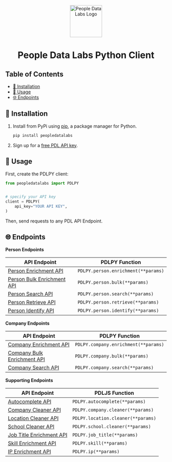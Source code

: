 <p align="center">
<img src="https://i.imgur.com/S7DkZtr.png" width="100" alt="People Data Labs Logo">
</p>
<h1 align="center">People Data Labs Python Client</h1>


## Table of Contents

- [🔧 Installation](#installation)
- [🚀 Usage](#usage)
- [🌐 Endpoints](#endpoints)

## 🔧 Installation <a name="installation"></a>

1. Install from PyPi using [pip](https://pip.pypa.io/en/latest/), a package manager for Python.

    ```bash
    pip install peopledatalabs
    ```

2. Sign up for a [free PDL API key](https://www.peopledatalabs.com/signup).

## 🚀 Usage <a name="usage"></a>

First, create the PDLPY client:

```python
from peopledatalabs import PDLPY


# specify your API key
client = PDLPY(
    api_key="YOUR API KEY",
)

```

Then, send requests to any PDL API Endpoint.


## 🌐 Endpoints <a name="endpoints"></a>

**Person Endpoints**

| API Endpoint                                                                                    | PDLPY Function                      |
| ----------------------------------------------------------------------------------------------- | ----------------------------------- |
| [Person Enrichment API](https://docs.peopledatalabs.com/docs/enrichment-api)                    | `PDLPY.person.enrichment(**params)` |
| [Person Bulk Enrichment API](https://docs.peopledatalabs.com/docs/bulk-enrichment-api)          | `PDLPY.person.bulk(**params)`       |
| [Person Search API](https://docs.peopledatalabs.com/docs/search-api)                            | `PDLPY.person.search(**params)`     |
| [Person Retrieve API](https://docs.peopledatalabs.com/docs/person-retrieve-api)                 | `PDLPY.person.retrieve(**params)`   |
| [Person Identify API](https://docs.peopledatalabs.com/docs/identify-api)                        | `PDLPY.person.identify(**params)`   |

**Company Endpoints**

| API Endpoint                                                                                    | PDLPY Function                       |
| ----------------------------------------------------------------------------------------------- | ------------------------------------ |
| [Company Enrichment API](https://docs.peopledatalabs.com/docs/company-enrichment-api)           | `PDLPY.company.enrichment(**params)` |
| [Company Bulk Enrichment API](https://docs.peopledatalabs.com/docs/bulk-company-enrichment-api) | `PDLPY.company.bulk(**params)`       |
| [Company Search API](https://docs.peopledatalabs.com/docs/company-search-api)                   | `PDLPY.company.search(**params)`     |

**Supporting Endpoints**

| API Endpoint                                                                              | PDLJS Function                     |
| ----------------------------------------------------------------------------------------- | ---------------------------------- |
| [Autocomplete API](https://docs.peopledatalabs.com/docs/autocomplete-api)                 | `PDLPY.autocomplete(**params)`     |
| [Company Cleaner API](https://docs.peopledatalabs.com/docs/cleaner-apis#companyclean)     | `PDLPY.company.cleaner(**params)`  |
| [Location Cleaner API](https://docs.peopledatalabs.com/docs/cleaner-apis#locationclean)   | `PDLPY.location.cleaner(**params)` |
| [School Cleaner API](https://docs.peopledatalabs.com/docs/cleaner-apis#schoolclean)       | `PDLPY.school.cleaner(**params)`   |
| [Job Title Enrichment API](https://docs.peopledatalabs.com/docs/job-title-enrichment-api) | `PDLPY.job_title(**params)`        |
| [Skill Enrichment API](https://docs.peopledatalabs.com/docs/skill-enrichment-api)         | `PDLPY.skill(**params)`            |
| [IP Enrichment API](https://docs.peopledatalabs.com/docs/ip-enrichment-api)               | `PDLPY.ip(**params)`               |

